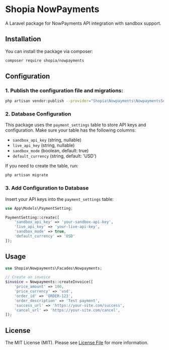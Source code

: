 # Shopia NowPayments

A Laravel package for NowPayments API integration with sandbox support.

## Installation

You can install the package via composer:

```bash
composer require shopia/nowpayments
```

## Configuration

### 1. Publish the configuration file and migrations:

```bash
php artisan vendor:publish --provider="Shopia\Nowpayments\NowpaymentsServiceProvider"
```

### 2. Database Configuration

This package uses the `payment_settings` table to store API keys and configuration. Make sure your table has the following columns:

- `sandbox_api_key` (string, nullable)
- `live_api_key` (string, nullable)
- `sandbox_mode` (boolean, default: true)
- `default_currency` (string, default: 'USD')

If you need to create the table, run:

```bash
php artisan migrate
```

### 3. Add Configuration to Database

Insert your API keys into the `payment_settings` table:

```php
use App\Models\PaymentSetting;

PaymentSetting::create([
    'sandbox_api_key' => 'your-sandbox-api-key',
    'live_api_key' => 'your-live-api-key',
    'sandbox_mode' => true,
    'default_currency' => 'USD'
]);
```

## Usage

```php
use Shopia\Nowpayments\Facades\Nowpayments;

// Create an invoice
$invoice = Nowpayments::createInvoice([
    'price_amount' => 100,
    'price_currency' => 'usd',
    'order_id' => 'ORDER-123',
    'order_description' => 'Test payment',
    'success_url' => 'https://your-site.com/success',
    'cancel_url' => 'https://your-site.com/cancel',
]);
```

## License

The MIT License (MIT). Please see [License File](LICENSE.md) for more information.

